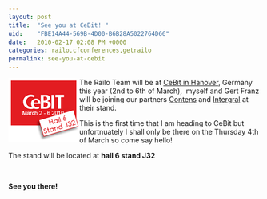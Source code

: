 ```yaml
---
layout: post
title:  "See you at CeBit! "
uid:	"FBE14A44-569B-4D00-B6B28A5022764D66"
date:   2010-02-17 02:08 PM +0000
categories: railo,cfconferences,getrailo
permalink: see-you-at-cebit
---
```

<p><img style="float: left;" src="/blog/assets/content//ceBIT-2010.png" alt="" width="142" height="129" />The Railo Team will be at <a href="http://www.cebit.de/homepage_e">CeBit in Hanover</a>, Germany this year (2nd to 6th of March),  myself and Gert Franz will be joining our partners <a href="http://www.contens.de" target="_blank">Contens</a> and <a href="http://www.intergral.com" target="_blank">Intergral</a> at their stand.</p>
<p>This is the first time that I am heading to CeBit but unfortnuately I shall only be there on the Thursday 4th of March so come say hello! </p>
<p>The stand will be located at <strong>hall 6 stand J32</strong></p>
<p> </p>
<p><strong>See you there!<br /></strong></p>
<p> </p>
<p> </p>
<p> </p>